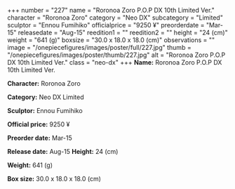 +++
number = "227"
name = "Roronoa Zoro P.O.P DX 10th Limited Ver."
character = "Roronoa Zoro"
category = "Neo DX"
subcategory = "Limited"
sculptor = "Ennou Fumihiko"
officialprice = "9250 ¥"
preorderdate = "Mar-15"
releasedate = "Aug-15"
reedition1 = ""
reedition2 = ""
height = "24 (cm)"
weight = "641 (g)"
boxsize = "30.0 x 18.0 x 18.0 (cm)"
observations = ""
image = "/onepiecefigures/images/poster/full/227.jpg"
thumb = "/onepiecefigures/images/poster/thumb/227.jpg"
alt = "Roronoa Zoro P.O.P DX 10th Limited Ver."
class = "neo-dx"
+++
**Name:** Roronoa Zoro P.O.P DX 10th Limited Ver.

**Character:** Roronoa Zoro

**Category:** Neo DX  Limited 

**Sculptor:** Ennou Fumihiko

**Official price:** 9250 ¥

**Preorder date:** Mar-15

**Release date:** Aug-15
**Height:** 24 (cm)

**Weight:** 641 (g)

**Box size:** 30.0 x 18.0 x 18.0 (cm)

